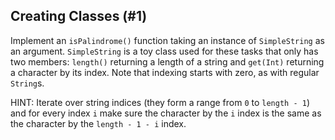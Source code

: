 ## Creating Classes (#1)

Implement an `isPalindrome()` function taking an instance of `SimpleString` as
an argument. `SimpleString` is a toy class used for these tasks that only has
two members: `length()` returning a length of a string  and `get(Int)`
returning a character by its index. Note that indexing starts with zero, as
with regular `String`s.

HINT: Iterate over string indices (they form a range from `0` to `length - 1`)
and for every index `i` make sure the character by the `i` index is the same as
the character by the `length - 1 - i` index.
